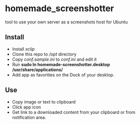 # homemade_screenshotter
tool to use your own server as a screenshots host for Ubuntu

Install
--

* Install *xclip*
* Clone this repo to */opt* directory
* Copy *conf.sample.ini* to *conf.ini* and edit it
* Run **sudo ln homemade-screenshotter.desktop /usr/share/applications/**
* Add app as favorities on the Dock of your desktop.

Use 
--

* Copy image or text to clipboard
* Click app icon
* Get link to a downloaded content from your clipboard or from notification area.
